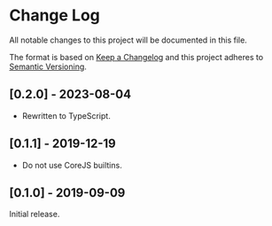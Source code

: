 # Change Log

All notable changes to this project will be documented in this file.

The format is based on [Keep a Changelog](http://keepachangelog.com/)
and this project adheres to [Semantic Versioning](http://semver.org/).

## [0.2.0] - 2023-08-04

- Rewritten to TypeScript.

## [0.1.1] - 2019-12-19

- Do not use CoreJS builtins.

## [0.1.0] - 2019-09-09

Initial release.
